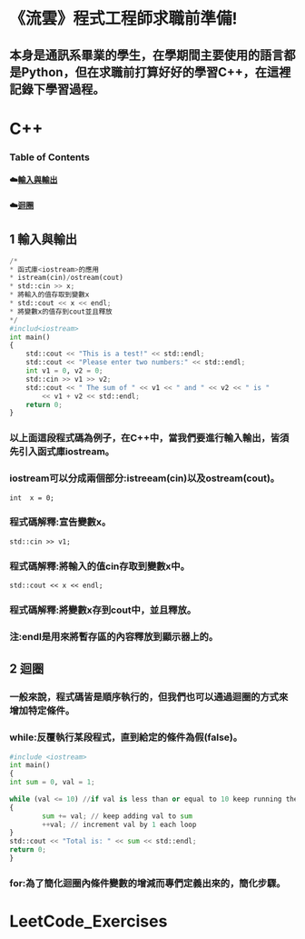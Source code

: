 # 《流雲》程式工程師求職前準備!
## 本身是通訊系畢業的學生，在學期間主要使用的語言都是Python，但在求職前打算好好的學習C++，在這裡記錄下學習過程。
# C++
### Table of Contents
  #### ☁️[輸入與輸出](https://github.com/littleyu0820/LeetCode_Exercises/blob/main/README.md#輸入與輸出)
  #### ☁️[迴圈](https://github.com/littleyu0820/LeetCode_Exercises/blob/main/README.md#迴圈)
## 1 輸入與輸出

```python
/*
* 函式庫<iostream>的應用
* istream(cin)/ostream(cout)
* std::cin >> x;
* 將輸入的值存取到變數x
* std::cout << x << endl;
* 將變數x的值存到cout並且釋放
*/
#includ<iostream>
int main()
{
	std::cout << "This is a test!" << std::endl;
	std::cout << "Please enter two numbers:" << std::endl;
	int v1 = 0, v2 = 0;
	std::cin >> v1 >> v2;
	std::cout << " The sum of " << v1 << " and " << v2 << " is "
		<< v1 + v2 << std::endl;
	return 0;
}
```
### 以上面這段程式碼為例子，在C++中，當我們要進行輸入輸出，皆須先引入函式庫iostream。
### iostream可以分成兩個部分:istreeam(cin)以及ostream(cout)。
    int  x = 0;
### 程式碼解釋:宣告變數x。
    std::cin >> v1;
### 程式碼解釋:將輸入的值cin存取到變數x中。
    std::cout << x << endl;
### 程式碼解釋:將變數x存到cout中，並且釋放。
### 注:endl是用來將暫存區的內容釋放到顯示器上的。

## 2 迴圈
### 一般來說，程式碼皆是順序執行的，但我們也可以通過迴圈的方式來增加特定條件。
### while:反覆執行某段程式，直到給定的條件為假(false)。
```python
#include <iostream>  
int main()
{
int sum = 0, val = 1;
        
while (val <= 10) //if val is less than or equal to 10 keep running the loop
{
        sum += val; // keep adding val to sum
        ++val; // increment val by 1 each loop
}
std::cout << "Total is: " << sum << std::endl;
return 0;
}
```
### for:為了簡化迴圈內條件變數的增減而專們定義出來的，簡化步驟。

# LeetCode_Exercises
